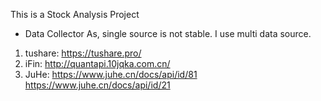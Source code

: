 This is a Stock Analysis Project

* Data Collector
As, single source is not stable. I use multi data source.
1. tushare: https://tushare.pro/
2. iFin: http://quantapi.10jqka.com.cn/ 
3. JuHe: https://www.juhe.cn/docs/api/id/81 https://www.juhe.cn/docs/api/id/21
